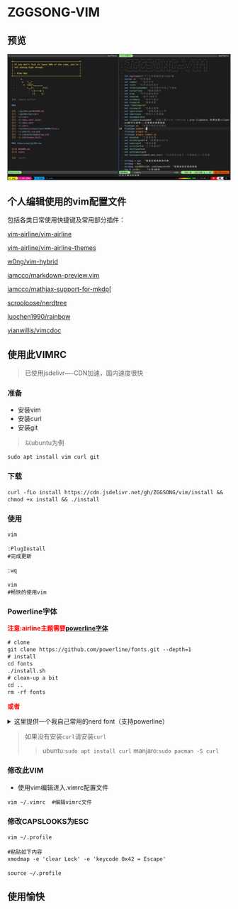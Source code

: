 # ZGGSONG-VIM

## 预览

![VIMRC](https://raw.githubusercontent.com/ZGGSONG/vim/master/vim.png)

## 个人编辑使用的vim配置文件

包括各类日常使用快捷键及常用部分插件：

[vim-airline/vim-airline](https://github.com/vim-airline/vim-airline)

[vim-airline/vim-airline-themes](https://github.com/)

[w0ng/vim-hybrid](https://github.com/w0ng/vim-hybrid)

[iamcco/markdown-preview.vim](https://github.com/iamcco/markdown-preview.vim)

[iamcco/mathjax-support-for-mkdp](https://github.com/iamcco/mathjax-support-for-mkdp)[

[scrooloose/nerdtree](https://github.com/scrooloose/nerdtree)

[luochen1990/rainbow](https://github.com/luochen1990/rainbow)

[yianwillis/vimcdoc](https://github.com/yianwillis/vimcdoc)

## 使用此VIMRC

> 已使用jsdelivr—-CDN加速，国内速度很快

### 准备
- 安装vim
- 安装curl
- 安装git

> 以ubuntu为例
```
sudo apt install vim curl git
```

### 下载

```
curl -fLo install https://cdn.jsdelivr.net/gh/ZGGSONG/vim/install && chmod +x install && ./install

```



### 使用
```
vim

:PlugInstall
#完成更新

:wq

vim
#畅快的使用vim
```
### Powerline字体

<b style="color:red">注意:airline主题需要[powerline字体](https://github.com/powerline/fonts)</b>

```
# clone
git clone https://github.com/powerline/fonts.git --depth=1
# install
cd fonts
./install.sh
# clean-up a bit
cd ..
rm -rf fonts
```
<b style="color:red">或者</b>
<details>
  <summary>这里提供一个我自己常用的nerd font（支持powerline）</summary>

> [点击下载](https://cdn.jsdelivr.net/gh/ZGGSONG/vim/Droid%20Sans%20Mono%20Nerd%20Font%20Complete%20Mono.otf)

</details>



> 如果没有安装`curl`请安装`curl`
> > ubuntu:`sudo apt install curl`
> > manjaro:`sudo pacman -S curl`

### 修改此VIM

- 使用vim编辑进入.vimrc配置文件

```
vim ~/.vimrc  #编辑vimrc文件
```
### 修改CAPSLOOKS为ESC

```
vim ~/.profile

#粘贴如下内容
xmodmap -e 'clear Lock' -e 'keycode 0x42 = Escape'

source ~/.profile
```

## 使用愉快
